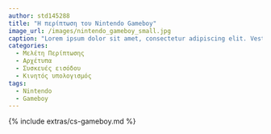 ```yaml
---
author: std145288
title: "Η περίπτωση του Nintendo Gameboy"
image_url: /images/nintendo_gameboy_small.jpg
caption: "Lorem ipsum dolor sit amet, consectetur adipiscing elit. Vestibulum vel accumsan nibh. Nunc mi est, sodales sit amet cursus sed, laoreet ac eros. Etiam vel sagittis mi." 
categories:
  - Μελέτη Περίπτωσης
  - Αρχέτυπα
  - Συσκευές εισόδου
  - Κινητός υπολογισμός
tags:
  - Nintendo
  - Gameboy
---
```


{% include extras/cs-gameboy.md %}
